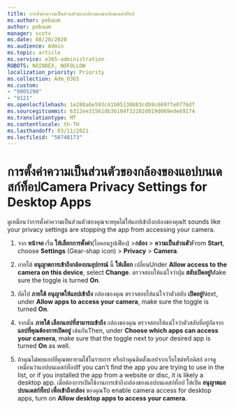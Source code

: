 ```yaml
---
title: การตั้งค่าความเป็นส่วนตัวของกล้องของแอปบนเดสก์ท็อป
ms.author: pebaum
author: pebaum
manager: scotv
ms.date: 08/20/2020
ms.audience: Admin
ms.topic: article
ms.service: o365-administration
ROBOTS: NOINDEX, NOFOLLOW
localization_priority: Priority
ms.collection: Adm_O365
ms.custom:
- "9005290"
- "9121"
ms.openlocfilehash: 1e288a6e593c41b05130883cdb9c6697fe0776df
ms.sourcegitcommit: 6312ee31561db36104f32282d019d069ede69174
ms.translationtype: MT
ms.contentlocale: th-TH
ms.lasthandoff: 03/11/2021
ms.locfileid: "50748173"
---
```

# <a name="camera-privacy-settings-for-desktop-apps"></a><span data-ttu-id="1b443-102">การตั้งค่าความเป็นส่วนตัวของกล้องของแอปบนเดสก์ท็อป</span><span class="sxs-lookup"><span data-stu-id="1b443-102">Camera Privacy Settings for Desktop Apps</span></span>

<span data-ttu-id="1b443-103">ดูเหมือนว่าการตั้งค่าความเป็นส่วนตัวของคุณจะหยุดไม่ให้แอปเข้าถึงกล้องของคุณ</span><span class="sxs-lookup"><span data-stu-id="1b443-103">It sounds like your privacy settings are stopping the app from accessing your camera.</span></span>

1.  <span data-ttu-id="1b443-104">จาก **หน้าจอ** เริ่ม **ให้เลือกการตั้งค่า**(ไอคอนรูปเฟือง) >**กล้อง**  >  **ความเป็นส่วนตัว**</span><span class="sxs-lookup"><span data-stu-id="1b443-104">From **Start**, choose **Settings** (Gear-shap icon) > **Privacy** > **Camera**.</span></span>

2.  <span data-ttu-id="1b443-105">ภายใต้ **อนุญาตการเข้าถึงกล้องบนอุปกรณ์** นี้ **ให้เลือก** เปลี่ยน</span><span class="sxs-lookup"><span data-stu-id="1b443-105">Under **Allow access to the camera on this device**, select **Change**.</span></span> <span data-ttu-id="1b443-106">ตรวจสอบให้แน่ใจว่าปุ่ม **สลับเปิดอยู่**</span><span class="sxs-lookup"><span data-stu-id="1b443-106">Make sure the toggle is turned **On**.</span></span>

3.  <span data-ttu-id="1b443-107">ถัดไป **ภายใต้ อนุญาตให้แอปเข้าถึง** กล้องของคุณ ตรวจสอบให้แน่ใจว่าตัวสลับ **เปิดอยู่**</span><span class="sxs-lookup"><span data-stu-id="1b443-107">Next, under **Allow apps to access your camera**, make sure the toggle is turned **On**.</span></span>

4.  <span data-ttu-id="1b443-108">จากนั้น **ภายใต้ เลือกแอปที่สามารถเข้าถึง** กล้องของคุณ ตรวจสอบให้แน่ใจว่าตัวสลับที่อยู่ถัดจาก **แอปที่คุณต้องการเปิดอยู่** เช่นกัน</span><span class="sxs-lookup"><span data-stu-id="1b443-108">Then, under **Choose which apps can access your camera**, make sure that the toggle next to your desired app is turned **On** as well.</span></span>

5.  <span data-ttu-id="1b443-109">ถ้าคุณไม่พบแอปที่คุณพยายามใช้ในรายการ หรือถ้าคุณติดตั้งแอปจากเว็บไซต์หรือดิสก์ อาจดูเหมือนว่าแอปบนเดสก์ท็อป</span><span class="sxs-lookup"><span data-stu-id="1b443-109">If you can't find the app you are trying to use in the list, or if you installed the app from a website or disc, it is likely a desktop app.</span></span> <span data-ttu-id="1b443-110">เมื่อต้องการเปิดใช้งานการเข้าถึงกล้องของแอปบนเดสก์ท็อป ให้เปิด **อนุญาตแอปบนเดสก์ท็อป เพื่อเข้าถึงกล้อง** ของคุณ</span><span class="sxs-lookup"><span data-stu-id="1b443-110">To enable camera access for desktop apps, turn on **Allow desktop apps to access your camera**.</span></span>